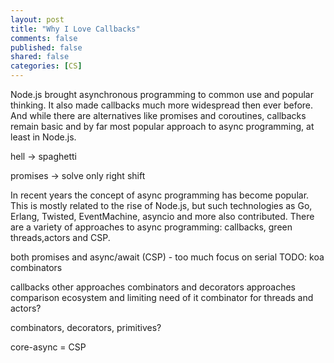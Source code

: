 ```yaml
---
layout: post
title: "Why I Love Callbacks"
comments: false
published: false
shared: false
categories: [CS]
---
```


Node.js brought asynchronous programming to common use and popular thinking. It also made callbacks much more widespread then ever before. And while there are alternatives like promises and coroutines, callbacks remain basic and by far most popular approach to async programming, at least in Node.js.

hell -> spaghetti

promises -> solve only right shift



In recent years the concept of async programming has become popular. This is mostly related to the rise of Node.js, but such technologies as Go, Erlang, Twisted, EventMachine, asyncio and more also contributed. There are a variety of approaches to async programming: callbacks, green threads,actors and CSP.


both promises and async/await (CSP) - too much focus on serial
TODO: koa combinators

callbacks
other approaches
combinators and decorators
approaches comparison
ecosystem and limiting need of it
combinator for threads and actors?

combinators, decorators, primitives?

core-async = CSP
